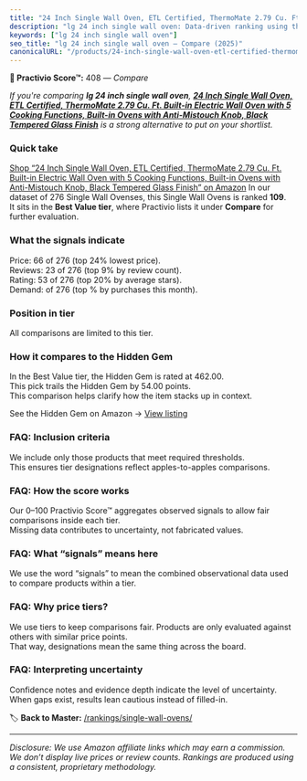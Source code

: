 ```yaml
---
title: "24 Inch Single Wall Oven, ETL Certified, ThermoMate 2.79 Cu. Ft. Built-in Electric Wall Oven with 5 Cooking Functions, Built-in Ovens with Anti-Mistouch Knob, Black Tempered Glass Finish"
description: "lg 24 inch single wall oven: Data-driven ranking using the Practivio Score™. Positioned by quality, value, demand, findability, momentum."
keywords: ["lg 24 inch single wall oven"]
seo_title: "lg 24 inch single wall oven — Compare (2025)"
canonicalURL: "/products/24-inch-single-wall-oven-etl-certified-thermomate-279-cu-ft-built-in-electric-wall-oven-with-5-cooking-functions-built-in-ovens-with-anti-mistouch-knob-black-tempered-glass-finish-B0DRJGQ5Z9/"
---
```


**🛒 Practivio Score™:** 408 — _Compare_


*If you're comparing **lg 24 inch single wall oven**, **[24 Inch Single Wall Oven, ETL Certified, ThermoMate 2.79 Cu. Ft. Built-in Electric Wall Oven with 5 Cooking Functions, Built-in Ovens with Anti-Mistouch Knob, Black Tempered Glass Finish](https://www.amazon.com/dp/B0DRJGQ5Z9?tag=practivio-20)** is a strong alternative to put on your shortlist.*
### Quick take
[Shop “24 Inch Single Wall Oven, ETL Certified, ThermoMate 2.79 Cu. Ft. Built-in Electric Wall Oven with 5 Cooking Functions, Built-in Ovens with Anti-Mistouch Knob, Black Tempered Glass Finish” on Amazon](https://www.amazon.com/dp/B0DRJGQ5Z9?tag=practivio-20)
In our dataset of 276 Single Wall Ovenses, this Single Wall Ovens is ranked **109**.  
It sits in the **Best Value tier**, where Practivio lists it under **Compare** for further evaluation.

### What the signals indicate
Price: 66 of 276 (top 24% lowest price).  
Reviews: 23 of 276 (top 9% by review count).  
Rating: 53 of 276 (top 20% by average stars).  
Demand:  of 276 (top % by purchases this month).

### Position in tier
All comparisons are limited to this tier.

### How it compares to the Hidden Gem
In the Best Value tier, the Hidden Gem is rated at 462.00.  
This pick trails the Hidden Gem by 54.00 points.  
This comparison helps clarify how the item stacks up in context.  

See the Hidden Gem on Amazon → [View listing](https://www.amazon.com/dp/B07D1KQ9HF?tag=practivio-20)

### FAQ: Inclusion criteria
We include only those products that meet required thresholds.  
This ensures tier designations reflect apples-to-apples comparisons.

### FAQ: How the score works
Our 0–100 Practivio Score™ aggregates observed signals to allow fair comparisons inside each tier.  
Missing data contributes to uncertainty, not fabricated values.

### FAQ: What “signals” means here
We use the word “signals” to mean the combined observational data used to compare products within a tier.

### FAQ: Why price tiers?
We use tiers to keep comparisons fair. Products are only evaluated against others with similar price points.  
That way, designations mean the same thing across the board.

### FAQ: Interpreting uncertainty
Confidence notes and evidence depth indicate the level of uncertainty.  
When gaps exist, results lean cautious instead of filled-in.

<!-- Missing template for Compare/CompareWithinPriceClass -->


🏷️ **Back to Master:** [/rankings/single-wall-ovens/](/rankings/single-wall-ovens/)

---
_Disclosure: We use Amazon affiliate links which may earn a commission. We don’t display live prices or review counts. Rankings are produced using a consistent, proprietary methodology._
